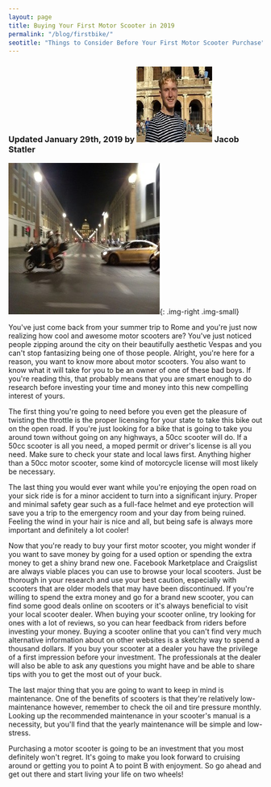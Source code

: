 ```yaml
---
layout: page
title: Buying Your First Motor Scooter in 2019
permalink: "/blog/firstbike/"
seotitle: "Things to Consider Before Your First Motor Scooter Purchase"
---
```


<h3 class="page-subtitle">
	Updated January 29th, 2019 by 
	<img src="/img/profile/headshot.jpg" class="circle" alt="Headshot">
	Jacob Statler
</h3>

![50cc scooter article header](/img/blog/romescooter300.jpg){: .img-right .img-small}

You've just come back from your summer trip to Rome and you're just now realizing how cool and awesome motor scooters are?
 You've just noticed people zipping around the city on their beautifully aesthetic Vespas and you can't stop fantasizing being one of those people. Alright, you're here for a reason, you want to know more about motor scooters. You also want to know what it will take for you to be an owner of one of these bad boys. If you're reading this, that probably means that you are smart enough to do research before investing your time and money into this new compelling interest of yours.

The first thing you're going to need before you even get the pleasure of twisting the throttle is the proper licensing for your state to take this bike out on the open road. If you're just looking for a bike that is going to take you around town without going on any highways, a 50cc scooter will do. If a 50cc scooter is all you need, a moped permit or driver's license is all you need. Make sure to check your state and local laws first. Anything higher than a 50cc motor scooter, some kind of motorcycle license will most likely be necessary.

The last thing you would ever want while you're enjoying the open road on your sick ride is for a minor accident to turn into a significant injury. Proper and minimal safety gear such as a full-face helmet and eye protection will save you a trip to the emergency room and your day from being ruined. Feeling the wind in your hair is nice and all, but being safe is always more important and definitely a lot cooler!

Now that you're ready to buy your first motor scooter, you might wonder if you want to save money by going for a used option or spending the extra money to get a shiny brand new one. Facebook Marketplace and Craigslist are always viable places you can use to browse your local scooters. Just be thorough in your research and use your best caution, especially with scooters that are older models that may have been discontinued. If you're willing to spend the extra money and go for a brand new scooter, you can find some good deals online on scooters or it's always beneficial to visit your local scooter dealer. When buying your scooter online, try looking for ones with a lot of reviews, so you can hear feedback from riders before investing your money. Buying a scooter online that you can't find very much alternative information about on other websites is a sketchy way to spend a thousand dollars. If you buy your scooter at a dealer you have the privilege of a first impression before your investment. The professionals at the dealer will also be able to ask any questions you might have and be able to share tips with you to get the most out of your buck.

The last major thing that you are going to want to keep in mind is maintenance. One of the benefits of scooters is that they're relatively low-maintenance however, remember to check the oil and tire pressure monthly. Looking up the recommended maintenance in your scooter's manual is a necessity, but you'll find that the yearly maintenance will be simple and low-stress.

Purchasing a motor scooter is going to be an investment that you most definitely won't regret. It's going to make you look forward to cruising around or getting you to point A to point B with enjoyment. So go ahead and get out there and start living your life on two wheels!




